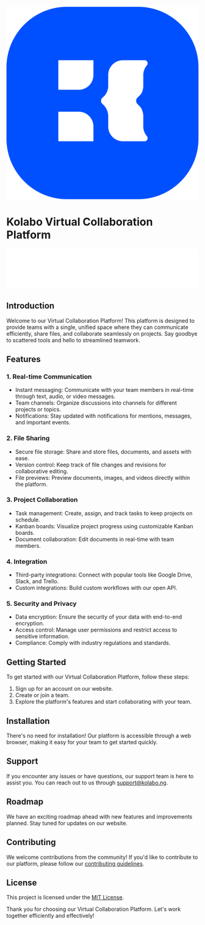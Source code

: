 ![Logo](<static/images/Logo PMG 5.png>) 
# Kolabo Virtual Collaboration Platform

![Platform Image](static/images/tagline.png)

## Introduction

Welcome to our Virtual Collaboration Platform! This platform is designed to provide teams with a single, unified space where they can communicate efficiently, share files, and collaborate seamlessly on projects. Say goodbye to scattered tools and hello to streamlined teamwork.

## Features

### 1. Real-time Communication
- Instant messaging: Communicate with your team members in real-time through text, audio, or video messages.
- Team channels: Organize discussions into channels for different projects or topics.
- Notifications: Stay updated with notifications for mentions, messages, and important events.

### 2. File Sharing
- Secure file storage: Share and store files, documents, and assets with ease.
- Version control: Keep track of file changes and revisions for collaborative editing.
- File previews: Preview documents, images, and videos directly within the platform.

### 3. Project Collaboration
- Task management: Create, assign, and track tasks to keep projects on schedule.
- Kanban boards: Visualize project progress using customizable Kanban boards.
- Document collaboration: Edit documents in real-time with team members.

### 4. Integration
- Third-party integrations: Connect with popular tools like Google Drive, Slack, and Trello.
- Custom integrations: Build custom workflows with our open API.

### 5. Security and Privacy
- Data encryption: Ensure the security of your data with end-to-end encryption.
- Access control: Manage user permissions and restrict access to sensitive information.
- Compliance: Comply with industry regulations and standards.

## Getting Started

To get started with our Virtual Collaboration Platform, follow these steps:

1. Sign up for an account on our website.
2. Create or join a team.
3. Explore the platform's features and start collaborating with your team.

## Installation

There's no need for installation! Our platform is accessible through a web browser, making it easy for your team to get started quickly.

## Support

If you encounter any issues or have questions, our support team is here to assist you. You can reach out to us through [support@kolabo.ng](mailto:support@kolabo.ng).

## Roadmap

We have an exciting roadmap ahead with new features and improvements planned. Stay tuned for updates on our website.

## Contributing

We welcome contributions from the community! If you'd like to contribute to our platform, please follow our [contributing guidelines](CONTRIBUTING.md).

## License

This project is licensed under the [MIT License](LICENSE.md).

Thank you for choosing our Virtual Collaboration Platform. Let's work together efficiently and effectively!

